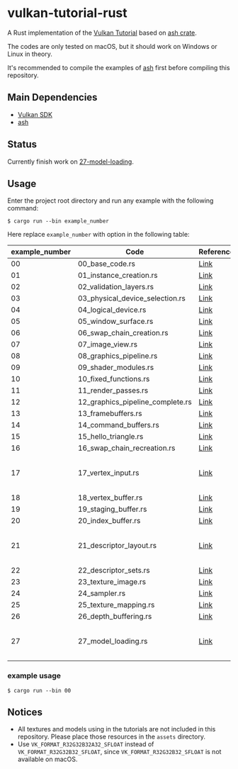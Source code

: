 # vulkan-tutorial-rust

A Rust implementation of the [Vulkan Tutorial](https://vulkan-tutorial.com) based on [ash crate](https://crates.io/crates/ash).

The codes are only tested on macOS, but it should work on Windows or Linux in theory.

It's recommended to compile the examples of [ash](https://github.com/MaikKlein/ash) first before compiling this repository.

## Main Dependencies

- [Vulkan SDK](https://vulkan.lunarg.com/sdk/home)
- [ash](https://github.com/MaikKlein/ash)

## Status

Currently finish work on [27-model-loading](https://vulkan-tutorial.com/Loading_models).

## Usage

Enter the project root directory and run any example with the following command:

```shell
$ cargo run --bin example_number
```

Here replace `example_number` with option in the following table:

| example_number | Code                             | Reference                                                    | Note                                |
| -------------- | -------------------------------- | ------------------------------------------------------------ | ----------------------------------- |
| 00             | 00_base_code.rs                  | [Link](https://vulkan-tutorial.com/Drawing_a_triangle/Setup/Base_code) |                                     |
| 01             | 01_instance_creation.rs          | [Link](https://vulkan-tutorial.com/Drawing_a_triangle/Setup/Instance) |                                     |
| 02             | 02_validation_layers.rs          | [Link](https://vulkan-tutorial.com/Drawing_a_triangle/Setup/Validation_layers) |                                     |
| 03             | 03_physical_device_selection.rs  | [Link](https://vulkan-tutorial.com/Drawing_a_triangle/Setup/Physical_devices_and_queue_families) |                                     |
| 04             | 04_logical_device.rs             | [Link](https://vulkan-tutorial.com/Drawing_a_triangle/Setup/Logical_device_and_queues) |                                     |
| 05             | 05_window_surface.rs             | [Link](https://vulkan-tutorial.com/Drawing_a_triangle/Presentation/Window_surface) |                                     |
| 06             | 06_swap_chain_creation.rs        | [Link](https://vulkan-tutorial.com/Drawing_a_triangle/Presentation/Swap_chain) |                                     |
| 07             | 07_image_view.rs                 | [Link](https://vulkan-tutorial.com/Drawing_a_triangle/Presentation/Image_views) |                                     |
| 08             | 08_graphics_pipeline.rs          | [Link](https://vulkan-tutorial.com/Drawing_a_triangle/Graphics_pipeline_basics) |                                     |
| 09             | 09_shader_modules.rs             | [Link](https://vulkan-tutorial.com/Drawing_a_triangle/Graphics_pipeline_basics/Shader_modules) |                                     |
| 10             | 10_fixed_functions.rs            | [Link](https://vulkan-tutorial.com/Drawing_a_triangle/Graphics_pipeline_basics/Fixed_functions) |                                     |
| 11             | 11_render_passes.rs              | [Link](https://vulkan-tutorial.com/Drawing_a_triangle/Graphics_pipeline_basics/Render_passes) |                                     |
| 12             | 12_graphics_pipeline_complete.rs | [Link](https://vulkan-tutorial.com/Drawing_a_triangle/Graphics_pipeline_basics/Conclusion) |                                     |
| 13             | 13_framebuffers.rs               | [Link](https://vulkan-tutorial.com/Drawing_a_triangle/Drawing/Framebuffers) |                                     |
| 14             | 14_command_buffers.rs            | [Link](https://vulkan-tutorial.com/Drawing_a_triangle/Drawing/Command_buffers) |                                     |
| 15             | 15_hello_triangle.rs             | [Link](https://vulkan-tutorial.com/Drawing_a_triangle/Drawing/Rendering_and_presentation) |                                     |
| 16             | 16_swap_chain_recreation.rs      | [Link](https://vulkan-tutorial.com/Drawing_a_triangle/Swap_chain_recreation) |                                     |
| 17             | 17_vertex_input.rs               | [Link](https://vulkan-tutorial.com/Vertex_buffers/Vertex_input_description) | The Validation Layer will complain. |
| 18             | 18_vertex_buffer.rs              | [Link](https://vulkan-tutorial.com/Vertex_buffers/Vertex_buffer_creation) |                                     |
| 19             | 19_staging_buffer.rs             | [Link](https://vulkan-tutorial.com/Vertex_buffers/Staging_buffer) |                                     |
| 20             | 20_index_buffer.rs               | [Link](https://vulkan-tutorial.com/Vertex_buffers/Index_buffer) |                                     |
| 21             | 21_descriptor_layout.rs          | [Link](https://vulkan-tutorial.com/Uniform_buffers/Descriptor_layout_and_buffer) | The Validation Layer will complain. |
| 22             | 22_descriptor_sets.rs            | [Link](https://vulkan-tutorial.com/Uniform_buffers/Descriptor_pool_and_sets) |                                     |
| 23             | 23_texture_image.rs              | [Link](https://vulkan-tutorial.com/Texture_mapping/Images)   |                                     |
| 24             | 24_sampler.rs                    | [Link](https://vulkan-tutorial.com/Texture_mapping/Image_view_and_sampler) |                                     |
| 25             | 25_texture_mapping.rs            | [Link](https://vulkan-tutorial.com/Texture_mapping/Combined_image_sampler) |                                     |
| 26             | 26_depth_buffering.rs            | [Link](https://vulkan-tutorial.com/Depth_buffering)          |                                     |
| 27             | 27_model_loading.rs              | [Link](https://vulkan-tutorial.com/Loading_models)           | Test this example in release mode.  |

### example usage

```
$ cargo run --bin 00
```

## Notices

- All textures and models using in the tutorials are not included in this repository. Please place those resources in the `assets` directory.
- Use `VK_FORMAT_R32G32B32A32_SFLOAT` instead of `VK_FORMAT_R32G32B32_SFLOAT`, since `VK_FORMAT_R32G32B32_SFLOAT` is not available on macOS.


